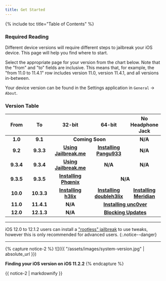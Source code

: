 ```yaml
---
title: Get Started
---
```


{% include toc title="Table of Contents" %}

### Required Reading

Different device versions will require different steps to jailbreak your iOS device. This page will help you find where to start.

Select the appropriate page for your version from the chart below. Note that the "from" and "to" fields are inclusive. This means that, for example, the "from 11.0 to 11.4.1" row includes version 11.0, version 11.4.1, and all versions in-between.

Your device version can be found in the Settings application in `General` -> `About`.

### Version Table

<table>
  <colgroup>
    <col span="1" style="width: 15%;">
    <col span="1" style="width: 15%;">
    <col span="1" style="width: 25%;">
    <col span="1" style="width: 25%;">
    <col span="1" style="width: 30%;">
  </colgroup>
  <thead>
    <tr>
      <th style="text-align: center; font-weight: bold;">From</th>
      <th style="text-align: center; font-weight: bold;">To</th>
      <th style="text-align: center; font-weight: bold;">32-bit</th>
      <th style="text-align: center; font-weight: bold;">64-bit</th>
      <th style="text-align: center; font-weight: bold;">No Headphone Jack</th>
    </tr>
  </thead>
  <tbody>
    <tr>
      <td style="text-align: center; font-weight: bold;">1.0</td>
      <td style="text-align: center; font-weight: bold;">9.1</td>
      <td style="text-align: center; font-weight: bold;" colspan="2">Coming Soon</td>
      <td style="text-align: center; font-weight: bold;">N/A</td>
    </tr>
    <!--<tr>
      <td style="text-align: center; font-weight: bold;">9.0</td>
      <td style="text-align: center; font-weight: bold;">9.1</td>
      <td style="text-align: center; font-weight: bold;">N/A</td>
      <td style="text-align: center; font-weight: bold;"><a href="installing-pangu90">Installing Pangu</a></td>
      <td style="text-align: center; font-weight: bold;">N/A</td>
    </tr>-->
    <tr>
      <td style="text-align: center; font-weight: bold;">9.2</td>
      <td style="text-align: center; font-weight: bold;">9.3.3</td>
      <td style="text-align: center; font-weight: bold;"><a href="using-jailbreakme">Using Jailbreak.me</a></td>
      <td style="text-align: center; font-weight: bold;"><a href="installing-pangu933">Installing Pangu933</a></td>
      <td style="text-align: center; font-weight: bold;">N/A</td>
    </tr>
    <tr>
      <td style="text-align: center; font-weight: bold;">9.3.4</td>
      <td style="text-align: center; font-weight: bold;">9.3.4</td>
      <td style="text-align: center; font-weight: bold;"><a href="using-jailbreakme">Using Jailbreak.me</a></td>
      <td style="text-align: center; font-weight: bold;">N/A</td>
      <td style="text-align: center; font-weight: bold;">N/A</td>
    </tr>
    <tr>
      <td style="text-align: center; font-weight: bold;">9.3.5</td>
      <td style="text-align: center; font-weight: bold;">9.3.5</td>
      <td style="text-align: center; font-weight: bold;"><a href="installing-phoenix">Installing Phœnix</a></td>
      <td style="text-align: center; font-weight: bold;" colspan="2">N/A</td>
    </tr>
  <tr>
      <td style="text-align: center; font-weight: bold;">10.0</td>
      <td style="text-align: center; font-weight: bold;">10.3.3</td>
      <td style="text-align: center; font-weight: bold;"><a href="installing-h3lix">Installing h3lix</a></td>
      <td style="text-align: center; font-weight: bold;"><a href="installing-doubleh3lix">Installing doubleh3lix</a></td>
      <td style="text-align: center; font-weight: bold;"><a href="installing-meridian">Installing Meridian</a></td>
    </tr>
    <tr>
      <td style="text-align: center; font-weight: bold;">11.0</td>
      <td style="text-align: center; font-weight: bold;">11.4.1</td>
      <td style="text-align: center; font-weight: bold;">N/A</td>
      <td style="text-align: center; font-weight: bold;" colspan="2"><a href="installing-unc0ver">Installing unc0ver</a></td>
    </tr>
    <tr>
      <td style="text-align: center; font-weight: bold;">12.0</td>
      <td style="text-align: center; font-weight: bold;">12.1.3</td>
      <td style="text-align: center; font-weight: bold;">N/A</td>
      <td style="text-align: center; font-weight: bold;" colspan="2"><a href="blocking-updates">Blocking Updates</a></td>
    </tr>
  </tbody>
</table>

---

iOS 12.0 to 12.1.2 users can install a ["rootless" jailbreak](/installing-rootless) to use tweaks, however this is only recommended for advanced users.
{:.notice--danger}

---
{% capture notice-2 %}
![]({{ "/assets/images/system-version.jpg" | absolute_url }})

**Finding your iOS version on iOS 11.2.2**
{% endcapture %}

<div class="notice">{{ notice-2 | markdownify }}</div>
